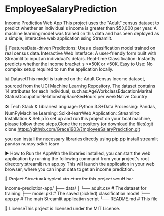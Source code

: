 # EmployeeSalaryPrediction
Income Prediction Web App
This project uses the "Adult" census dataset to predict whether an individual's income is greater than $50,000 per year. 
A machine learning model was trained on this data and has been deployed as a simple, interactive web application using Streamlit.

🚀 FeaturesData-driven Predictions: Uses a classification model trained on real census data.
Interactive Web Interface: A user-friendly form built with Streamlit to input an individual's details.
Real-time Classification: Instantly predicts whether the income bracket is <=50K or >50K.
Easy to Use: No complex setup required to run the application locally.

📊 DatasetThis model is trained on the Adult Census Income dataset, sourced from the UCI Machine Learning Repository. The dataset contains 14 attributes for each individual, such as:AgeWorkclassEducationMarital StatusOccupationRelationshipRaceSexHours per weekNative Country

🛠️ Tech Stack & LibrariesLanguage: Python 3.8+Data Processing: Pandas, NumPyMachine Learning: Scikit-learnWeb Application: Streamlit⚙️ 
Installation & SetupTo set up and run this project on your local machine, please follow these steps.Clone the repository (or download the files):git clone https://github.com/Grace1903/EmployeeSalaryPrediction.git

you can install the necessary libraries directly using pip.pip install streamlit pandas numpy scikit-learn


▶️ How to Run the AppWith the libraries installed, you can start the web application by running the following command from your project's root directory:streamlit run app.py
This will launch the application in your web browser, where you can input data to get an income prediction.

📂 Project StructureA typical structure for this project would be:

income-prediction-app/
├── data/
│   └── adult.csv           # The dataset for training
├── model.pkl               # The saved (pickled) classification model
├── app.py                  # The main Streamlit application script
└── README.md               # This file

📄 LicenseThis project is licensed under the MIT License.